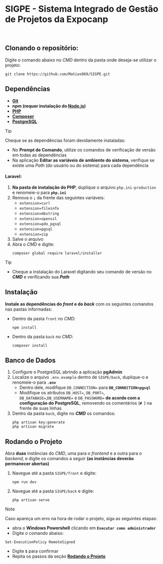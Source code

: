 # SIGPE - Sistema Integrado de Gestão de Projetos da Expocanp

<!--
<div align="center">
    <img>
</div>
-->
<br>

## Clonando o repositório:
Digite o comando abaixo no *CMD* dentro da pasta onde deseja-se utilizar o projeto:
```
git clone https://github.com/Matias069/SIGPE.git
```

## Dependências
* **[Git](https://git-scm.com/downloads)**
* **npm (requer instalação do [Node.js](https://nodejs.org/pt/download))**
* **[PHP](https://www.php.net/downloads.php)**
* **[Composer](https://getcomposer.org/download/)**
* **[PostgreSQL](https://www.postgresql.org/download/)**

> [!TIP]
> Cheque se as dependências foram devidamente instaladas:
> * No **Prompt de Comando**, utilize os comandos de verificação de versão em todas as dependências
> * Na aplicação **Editar as variáveis de ambiente do sistema**, verifique se existe uma *Path* (do usuário ou do sistema) para cada dependência

#### Laravel:
1. **Na pasta de instalação do PHP**, duplique o arquivo `php.ini-production` e renomeie-o para **`php.ini`**
2. Remova o **`;`** da frente das seguintes variáveis:
    * `extension=curl`
    * `extension=fileinfo`
    * `extension=mbstring`
    * `extension=openssl`
    * `extension=pdo_pgsql`
    * `extension=pgsql`
    * `extension=zip`
3. Salve o arquivo
4. Abra o *CMD* e digite:
    ```
    composer global require laravel/installer
    ```

> [!TIP]
> * Cheque a instalação do Laravel digitando seu comando de versão no ***CMD*** e verificando sua ***Path***

## Instalação
**Instale as dependências do *front* e do *back*** com os seguintes comandos nas pastas informadas:
* Dentro da pasta `front` no *CMD*:
    ```
    npm install
    ```
* Dentro da pasta `back` no *CMD*:
    ```
    composer install
    ```

## Banco de Dados
1. Configure o PostgreSQL abrindo a aplicação **pgAdmin**
2. Localize o arquivo `.env.example` dentro de `SIGPE/back`, duplique-o e renomeie-o para **`.env`**
    * Dentro dele, modifique `DB_CONNECTION=` para **`DB_CONNECTION=pgsql`**
    * Modifique os atributos `DB_HOST=`, `DB_PORT=`, `DB_DATABASE=`,`DB_USERNAME=` e `DB_PASSWORD=` **de acordo com a configuração do PostgreSQL**, removendo os comentários (**`# `**) na frente de suas linhas
3. Dentro da pasta `back`, digite no ***CMD*** os comandos:
    ```
    php artisan key:generate
    php artisan migrate
    ```

## Rodando o Projeto
Abra **duas** instâncias do *CMD*, uma para o *frontend* e a outra para o *backend*, e digite os comandos a seguir **(as instâncias deverão permanecer abertas)**
1. Navegue até a pasta `SIGPE/front` e digite:
    ```
    npm run dev
    ```
2. Navegue até a pasta `SIGPE/back` e digite:
    ```
    php artisan serve
    ```

> [!NOTE]
> Caso apareça um erro na hora de rodar o projeto, siga as seguintes etapas:
>   * abra o **Windows Powershell** clicando em **`Executar como administrador`**
>   * Digite o comando abaixo:
>   ```
>   Set-ExecutionPolicy RemoteSigned
>   ```
>   * Digite **`S`** para confirmar
>   * Repita os passos da seção [**Rodando o Projeto**](#Rodando-o-Projeto)
